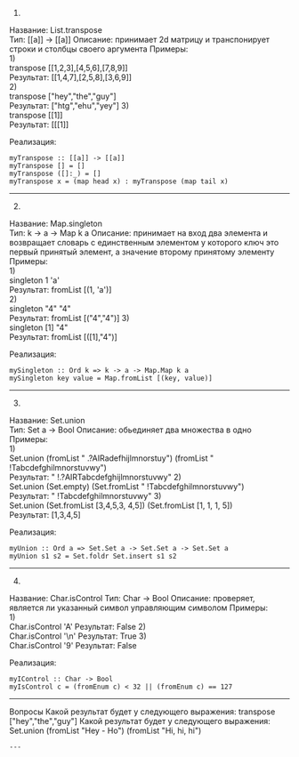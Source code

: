 1)
Название: List.transpose  
Тип: [[a]] -> [[a]] 
Описание: принимает 2d  матрицу и транспонирует строки и столбцы своего аргумента 
Примеры:  
1)   
transpose [[1,2,3],[4,5,6],[7,8,9]]  
Результат: [[1,4,7],[2,5,8],[3,6,9]]  
2)  
transpose ["hey","the","guy"]  
Результат: ["htg","ehu","yey"] 
3)  
transpose [[1]]  
Результат: [[[1]] 

Реализация:   
```
myTranspose :: [[a]] -> [[a]]
myTranspose [] = []
myTranspose ([]:_) = []
myTranspose x = (map head x) : myTranspose (map tail x)

```
---
2)
Название: Map.singleton  
Тип: k -> a -> Map k a 
Описание: принимает на вход два элемента и возвращает словарь с единственным элементом у которого ключ это первый принятый элемент,
а значение второму принятому элементу
Примеры:  
1)   
singleton 1 'a'   
Результат: fromList [(1, 'a')]  
2)  
singleton "4" "4"  
Результат: fromList [("4","4")]
3)  
singleton [1] "4"  
Результат: fromList [([1],"4")] 

Реализация:   
```
mySingleton :: Ord k => k -> a -> Map.Map k a
mySingleton key value = Map.fromList [(key, value)]

```
---

3)
Название: Set.union  
Тип: Set a -> Bool 
Описание: обьединяет два множества в одно
Примеры:  
1)   
Set.union (fromList " .?AIRadefhijlmnorstuy") (fromList " !Tabcdefghilmnorstuvwy")   
Результат: " !.?AIRTabcdefghijlmnorstuvwy"
2)  
Set.union (Set.empty) (Set.fromList " !Tabcdefghilmnorstuvwy")  
Результат: " !Tabcdefghilmnorstuvwy"
3)  
Set.union (Set.fromList [3,4,5,3, 4,5]) (Set.fromList [1, 1, 1, 5])  
Результат: [1,3,4,5] 

Реализация:   
```
myUnion :: Ord a => Set.Set a -> Set.Set a -> Set.Set a
myUnion s1 s2 = Set.foldr Set.insert s1 s2

```
---
4)
Название: Char.isControl 
Тип: Char -> Bool 
Описание:  проверяет, является ли указанный символ управляющим символом
Примеры:  
1)   
Char.isControl 'A'
Результат: False
2)  
Char.isControl '\n'
Результат: True
3)  
Char.isControl '9'
Результат: False

Реализация:   
```
myIControl :: Char -> Bool
myIsControl c = (fromEnum c) < 32 || (fromEnum c) == 127

```
---

Вопросы
Какой результат будет у следующего выражения:  transpose ["hey","the","guy"] 
Какой результат будет у следующего выражения:  Set.union (fromList "Hey - Ho") (fromList "Hi, hi, hi")   

```
---
